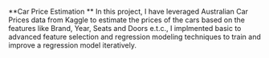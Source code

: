 **Car Price Estimation
**
In this project, I have leveraged Australian Car Prices data from Kaggle to estimate the prices of the cars based on the features like Brand, Year, Seats and Doors e.t.c., 
I implmented basic to advanced feature selection and regression modeling techniques to train and improve a regression model iteratively. 
